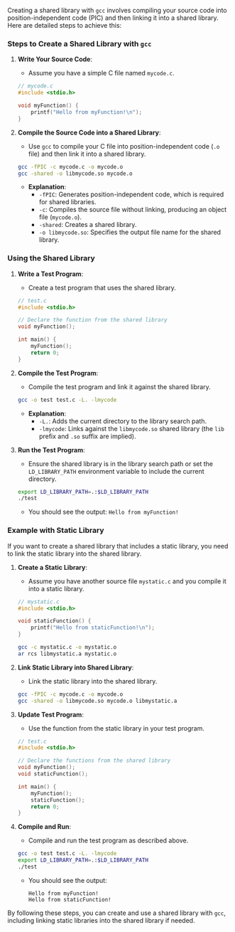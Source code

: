 Creating a shared library with `gcc` involves compiling your source code into position-independent code (PIC) and then linking it into a shared library. Here are detailed steps to achieve this:

### Steps to Create a Shared Library with `gcc`

1. **Write Your Source Code**:
    - Assume you have a simple C file named `mycode.c`.

    ```c
    // mycode.c
    #include <stdio.h>

    void myFunction() {
        printf("Hello from myFunction!\n");
    }
    ```

2. **Compile the Source Code into a Shared Library**:
    - Use `gcc` to compile your C file into position-independent code (`.o` file) and then link it into a shared library.

    ```sh
    gcc -fPIC -c mycode.c -o mycode.o
    gcc -shared -o libmycode.so mycode.o
    ```

    - **Explanation**:
        - `-fPIC`: Generates position-independent code, which is required for shared libraries.
        - `-c`: Compiles the source file without linking, producing an object file (`mycode.o`).
        - `-shared`: Creates a shared library.
        - `-o libmycode.so`: Specifies the output file name for the shared library.

### Using the Shared Library

1. **Write a Test Program**:
    - Create a test program that uses the shared library.

    ```c
    // test.c
    #include <stdio.h>

    // Declare the function from the shared library
    void myFunction();

    int main() {
        myFunction();
        return 0;
    }
    ```

2. **Compile the Test Program**:
    - Compile the test program and link it against the shared library.

    ```sh
    gcc -o test test.c -L. -lmycode
    ```

    - **Explanation**:
        - `-L.`: Adds the current directory to the library search path.
        - `-lmycode`: Links against the `libmycode.so` shared library (the `lib` prefix and `.so` suffix are implied).

3. **Run the Test Program**:
    - Ensure the shared library is in the library search path or set the `LD_LIBRARY_PATH` environment variable to include the current directory.

    ```sh
    export LD_LIBRARY_PATH=.:$LD_LIBRARY_PATH
    ./test
    ```

    - You should see the output: `Hello from myFunction!`

### Example with Static Library

If you want to create a shared library that includes a static library, you need to link the static library into the shared library.

1. **Create a Static Library**:
    - Assume you have another source file `mystatic.c` and you compile it into a static library.

    ```c
    // mystatic.c
    #include <stdio.h>

    void staticFunction() {
        printf("Hello from staticFunction!\n");
    }
    ```

    ```sh
    gcc -c mystatic.c -o mystatic.o
    ar rcs libmystatic.a mystatic.o
    ```

2. **Link Static Library into Shared Library**:
    - Link the static library into the shared library.

    ```sh
    gcc -fPIC -c mycode.c -o mycode.o
    gcc -shared -o libmycode.so mycode.o libmystatic.a
    ```

3. **Update Test Program**:
    - Use the function from the static library in your test program.

    ```c
    // test.c
    #include <stdio.h>

    // Declare the functions from the shared library
    void myFunction();
    void staticFunction();

    int main() {
        myFunction();
        staticFunction();
        return 0;
    }
    ```

4. **Compile and Run**:
    - Compile and run the test program as described above.

    ```sh
    gcc -o test test.c -L. -lmycode
    export LD_LIBRARY_PATH=.:$LD_LIBRARY_PATH
    ./test
    ```

    - You should see the output:
      ```
      Hello from myFunction!
      Hello from staticFunction!
      ```

By following these steps, you can create and use a shared library with `gcc`, including linking static libraries into the shared library if needed.